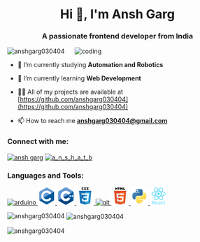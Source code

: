 <h1 align="center">Hi 👋, I'm Ansh Garg</h1>
<h3 align="center">A passionate frontend developer from India</h3>

<img src="https://user-images.githubusercontent.com/58109796/233058941-9dd6c50a-a5ea-45fd-b788-c3bb8e00bffe.gif" alt="coding" align="right" width="350px"/>

<p align="left"> <img src="https://komarev.com/ghpvc/?username=anshgarg030404&label=Profile%20views&color=0e75b6&style=flat" alt="anshgarg030404" /> </p>

- 🔭 I’m currently studying **Automation and Robotics**

- 🌱 I’m currently learning **Web Development**

- 👨‍💻 All of my projects are available at [https://github.com/anshgarg030404](https://github.com/anshgarg030404)

- 📫 How to reach me **anshgarg030404@gmail.com**

<h3 align="left">Connect with me:</h3>
<p align="left">
<a href="https://linkedin.com/in/ansh garg" target="blank"><img align="center" src="https://raw.githubusercontent.com/rahuldkjain/github-profile-readme-generator/master/src/images/icons/Social/linked-in-alt.svg" alt="ansh garg" height="30" width="40" /></a>
<a href="https://instagram.com/a_n_s_h_a_t_b" target="blank"><img align="center" src="https://raw.githubusercontent.com/rahuldkjain/github-profile-readme-generator/master/src/images/icons/Social/instagram.svg" alt="a_n_s_h_a_t_b" height="30" width="40" /></a>
</p>

<h3 align="left">Languages and Tools:</h3>
<p align="left"> <a href="https://www.arduino.cc/" target="_blank" rel="noreferrer"> <img src="https://cdn.worldvectorlogo.com/logos/arduino-1.svg" alt="arduino" width="40" height="40"/> </a> <a href="https://www.cprogramming.com/" target="_blank" rel="noreferrer"> <img src="https://raw.githubusercontent.com/devicons/devicon/master/icons/c/c-original.svg" alt="c" width="40" height="40"/> </a> <a href="https://www.w3schools.com/cpp/" target="_blank" rel="noreferrer"> <img src="https://raw.githubusercontent.com/devicons/devicon/master/icons/cplusplus/cplusplus-original.svg" alt="cplusplus" width="40" height="40"/> </a> <a href="https://www.w3schools.com/css/" target="_blank" rel="noreferrer"> <img src="https://raw.githubusercontent.com/devicons/devicon/master/icons/css3/css3-original-wordmark.svg" alt="css3" width="40" height="40"/> </a> <a href="https://git-scm.com/" target="_blank" rel="noreferrer"> <img src="https://www.vectorlogo.zone/logos/git-scm/git-scm-icon.svg" alt="git" width="40" height="40"/> </a> <a href="https://www.w3.org/html/" target="_blank" rel="noreferrer"> <img src="https://raw.githubusercontent.com/devicons/devicon/master/icons/html5/html5-original-wordmark.svg" alt="html5" width="40" height="40"/> </a> <a href="https://www.python.org" target="_blank" rel="noreferrer"> <img src="https://raw.githubusercontent.com/devicons/devicon/master/icons/python/python-original.svg" alt="python" width="40" height="40"/> </a> <a href="https://reactjs.org/" target="_blank" rel="noreferrer"> <img src="https://raw.githubusercontent.com/devicons/devicon/master/icons/react/react-original-wordmark.svg" alt="react" width="40" height="40"/> </a> </p>

<p><img align="left" src="https://github-readme-stats.vercel.app/api/top-langs?username=anshgarg030404&show_icons=true&locale=en&layout=compact" alt="anshgarg030404" /></p>

<p>&nbsp;<img align="center" src="https://github-readme-stats.vercel.app/api?username=anshgarg030404&show_icons=true&locale=en" alt="anshgarg030404" /></p>

<p><img align="center" src="https://github-readme-streak-stats.herokuapp.com/?user=anshgarg030404&" alt="anshgarg030404" /></p>
